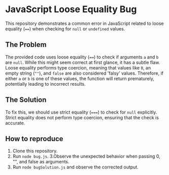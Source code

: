 # JavaScript Loose Equality Bug

This repository demonstrates a common error in JavaScript related to loose equality (`==`) when checking for `null` or `undefined` values.

## The Problem

The provided code uses loose equality (`==`) to check if arguments `a` and `b` are `null`. While this might seem correct at first glance, it has a subtle flaw.  Loose equality performs type coercion, meaning that values like `0`, an empty string (`""`), and `false` are also considered 'falsy' values.  Therefore, if either `a` or `b` is one of these values, the function will return prematurely, potentially leading to incorrect results.

## The Solution

To fix this, we should use strict equality (`===`) to check for `null` explicitly. Strict equality does not perform type coercion, ensuring that the check is accurate.

## How to reproduce

1. Clone this repository.
2. Run `node bug.js`.
3.Observe the unexpected behavior when passing 0, "", and false as arguments.
4. Run `node bugSolution.js` and observe the corrected output.
